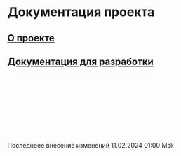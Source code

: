 
# Документация проекта

## [О проекте](./documents/about_project.md)
## [Документация для разработки](./documents/developer_documentation.md)

<br>
<br>
<br>
<br>
<br>
<br>
<br>
<br>
<br>
Последнеее внесение изменений 11.02.2024 01:00 Msk